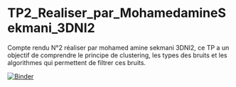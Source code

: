 # TP2_Realiser_par_MohamedamineSekmani_3DNI2
Compte rendu N°2 réaliser par mohamed amine sekmani 3DNI2, ce TP a un objectif de comprendre le principe de clustering, les types des bruits et les algorithmes qui permettent de filtrer ces bruits.


[![Binder](https://mybinder.org/badge_logo.svg)](https://mybinder.org/v2/gh/sekmani/CR_TP2_Realiser_par_MohamedamineSekmani_3DNI2/main?filepath=TP2_clustering_r%C3%A9aliser_par_mohamed_amine_sekmani_3DNI2.ipynb)
